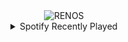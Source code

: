<div align="center">
<picture>
    <source media="(prefers-color-scheme: dark)" srcset="https://i.ibb.co/s3NbsCB/output-gif.gif">
    <source media="(prefers-color-scheme: light)" srcset="https://i.ibb.co/s3NbsCB/output-gif.gif">
    <img alt="RENOS" src="https://i.ibb.co/s3NbsCB/output-gif.gif">
</picture>
<details>
<summary>Spotify Recently Played</summary>
<img src="https://spotify-recently-played-readme.vercel.app/api?user=31d6d6zerc5ct6kck32na2ozsqf4&unique=1&width=400" alt="Spotify" />
</details>
</div>

<!-- Image deletion URL: https://ibb.co/HgbBGCJ/e36eb6079bf2997f3a5726c6e3e62688 -->